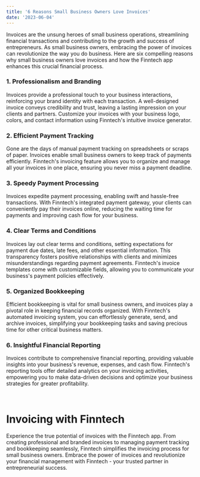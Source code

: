 ```yaml
---
title: '6 Reasons Small Business Owners Love Invoices'
date: '2023-06-04'
---
```


Invoices are the unsung heroes of small business operations, streamlining financial transactions and contributing to the growth and success of entrepreneurs. As small business owners, embracing the power of invoices can revolutionize the way you do business. Here are six compelling reasons why small business owners love invoices and how the Finntech app enhances this crucial financial process.

### 1. Professionalism and Branding

Invoices provide a professional touch to your business interactions, reinforcing your brand identity with each transaction. A well-designed invoice conveys credibility and trust, leaving a lasting impression on your clients and partners. Customize your invoices with your business logo, colors, and contact information using Finntech's intuitive invoice generator.

### 2. Efficient Payment Tracking

Gone are the days of manual payment tracking on spreadsheets or scraps of paper. Invoices enable small business owners to keep track of payments efficiently. Finntech's invoicing feature allows you to organize and manage all your invoices in one place, ensuring you never miss a payment deadline.

### 3. Speedy Payment Processing

Invoices expedite payment processing, enabling swift and hassle-free transactions. With Finntech's integrated payment gateway, your clients can conveniently pay their invoices online, reducing the waiting time for payments and improving cash flow for your business.

### 4. Clear Terms and Conditions

Invoices lay out clear terms and conditions, setting expectations for payment due dates, late fees, and other essential information. This transparency fosters positive relationships with clients and minimizes misunderstandings regarding payment agreements. Finntech's invoice templates come with customizable fields, allowing you to communicate your business's payment policies effectively.

### 5. Organized Bookkeeping

Efficient bookkeeping is vital for small business owners, and invoices play a pivotal role in keeping financial records organized. With Finntech's automated invoicing system, you can effortlessly generate, send, and archive invoices, simplifying your bookkeeping tasks and saving precious time for other critical business matters.

### 6. Insightful Financial Reporting

Invoices contribute to comprehensive financial reporting, providing valuable insights into your business's revenue, expenses, and cash flow. Finntech's reporting tools offer detailed analytics on your invoicing activities, empowering you to make data-driven decisions and optimize your business strategies for greater profitability.

&nbsp;

# Invoicing with Finntech

Experience the true potential of invoices with the Finntech app. From creating professional and branded invoices to managing payment tracking and bookkeeping seamlessly, Finntech simplifies the invoicing process for small business owners. Embrace the power of invoices and revolutionize your financial management with Finntech - your trusted partner in entrepreneurial success.
